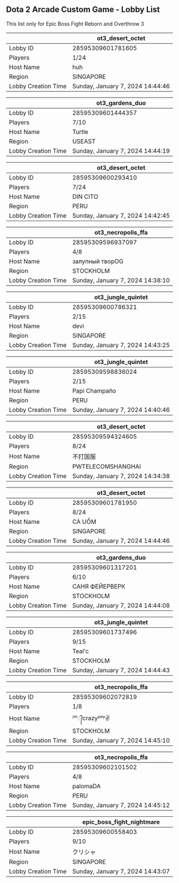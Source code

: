 ## Dota 2 Arcade Custom Game - Lobby List

This list only for Epic Boss Fight Reborn and Overthrow 3

|  | ot3_desert_octet |
| ------ | ------ |
| Lobby ID | 28595309601781605 |
| Players | 1/24 |
| Host Name | huh |
| Region | SINGAPORE |
| Lobby Creation Time | Sunday, January 7, 2024 14:44:46 |


|  | ot3_gardens_duo |
| ------ | ------ |
| Lobby ID | 28595309601444357 |
| Players | 7/10 |
| Host Name | Turtle |
| Region | USEAST |
| Lobby Creation Time | Sunday, January 7, 2024 14:44:19 |


|  | ot3_desert_octet |
| ------ | ------ |
| Lobby ID | 28595309600293410 |
| Players | 7/24 |
| Host Name | DIN CITO |
| Region | PERU |
| Lobby Creation Time | Sunday, January 7, 2024 14:42:45 |


|  | ot3_necropolis_ffa |
| ------ | ------ |
| Lobby ID | 28595309596937097 |
| Players | 4/8 |
| Host Name | залупный творOG |
| Region | STOCKHOLM |
| Lobby Creation Time | Sunday, January 7, 2024 14:38:10 |


|  | ot3_jungle_quintet |
| ------ | ------ |
| Lobby ID | 28595309600786321 |
| Players | 2/15 |
| Host Name | devi |
| Region | SINGAPORE |
| Lobby Creation Time | Sunday, January 7, 2024 14:43:25 |


|  | ot3_jungle_quintet |
| ------ | ------ |
| Lobby ID | 28595309598836024 |
| Players | 2/15 |
| Host Name | Papi Champaño |
| Region | PERU |
| Lobby Creation Time | Sunday, January 7, 2024 14:40:46 |


|  | ot3_desert_octet |
| ------ | ------ |
| Lobby ID | 28595309594324605 |
| Players | 8/24 |
| Host Name | 不打国服 |
| Region | PWTELECOMSHANGHAI |
| Lobby Creation Time | Sunday, January 7, 2024 14:34:38 |


|  | ot3_desert_octet |
| ------ | ------ |
| Lobby ID | 28595309601781950 |
| Players | 8/24 |
| Host Name | CÀ UỒM |
| Region | SINGAPORE |
| Lobby Creation Time | Sunday, January 7, 2024 14:44:46 |


|  | ot3_gardens_duo |
| ------ | ------ |
| Lobby ID | 28595309601317201 |
| Players | 6/10 |
| Host Name | САНЯ ФЕЙЕРВЕРК |
| Region | STOCKHOLM |
| Lobby Creation Time | Sunday, January 7, 2024 14:44:08 |


|  | ot3_jungle_quintet |
| ------ | ------ |
| Lobby ID | 28595309601737496 |
| Players | 9/15 |
| Host Name | Teal'c |
| Region | STOCKHOLM |
| Lobby Creation Time | Sunday, January 7, 2024 14:44:43 |


|  | ot3_necropolis_ffa |
| ------ | ------ |
| Lobby ID | 28595309602072819 |
| Players | 1/8 |
| Host Name | ᴵᵐ᭄crazyᴮᵒʸ✌ |
| Region | STOCKHOLM |
| Lobby Creation Time | Sunday, January 7, 2024 14:45:10 |


|  | ot3_necropolis_ffa |
| ------ | ------ |
| Lobby ID | 28595309602101502 |
| Players | 4/8 |
| Host Name | palomaDA |
| Region | PERU |
| Lobby Creation Time | Sunday, January 7, 2024 14:45:12 |


|  | epic_boss_fight_nightmare |
| ------ | ------ |
| Lobby ID | 28595309600558403 |
| Players | 9/10 |
| Host Name | クリシャ |
| Region | SINGAPORE |
| Lobby Creation Time | Sunday, January 7, 2024 14:43:07 |


